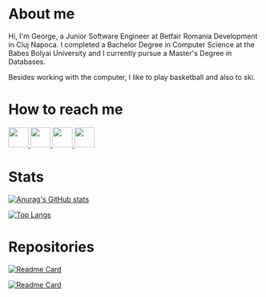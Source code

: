 # About me
Hi, I'm George, a Junior Software Engineer at Betfair Romania Development in Cluj Napoca. I completed a Bachelor Degree in Computer Science at the Babes Bolyai University and I currently pursue a Master's Degree in Databases.

Besides working with the computer, I like to play basketball and also to ski.

# How to reach me
<a href= "https://www.linkedin.com/in/danicico-george-8107031ba/" >
  <img src="Photos/link.png" width="auto" height="40px" />
</a>

<a href= "https://www.facebook.com/george.danicico.7/" >
  <img src="Photos/fb.png" width="auto" height="40px" />
</a>

<a href= "https://www.instagram.com/georgedanicico/" >
  <img src="Photos/insta.png" width="auto" height="40px" />
</a>

<a href= "https://wa.link/5uk7qr" >
  <img src="Photos/whats.png" width="auto" height="40px" />
</a>

# Stats

[![Anurag's GitHub stats](https://github-readme-stats.vercel.app/api?username=GeorgeDanicico&exclude_repo=Thesis)](https://github.com/anuraghazra/github-readme-stats)

[![Top Langs](https://github-readme-stats.vercel.app/api/top-langs/?username=GeorgeDanicico&layout=compact&exclude_repo=Thesis)](https://github.com/anuraghazra/github-readme-stats)

# Repositories

[![Readme Card](https://github-readme-stats.vercel.app/api/pin/?username=GeorgeDanicico&repo=university)](https://github.com/GeorgeDanicico/University)

[![Readme Card](https://github-readme-stats.vercel.app/api/pin/?username=GeorgeDanicico&repo=Small-Projects)](https://github.com/GeorgeDanicico/Small-Projects)

